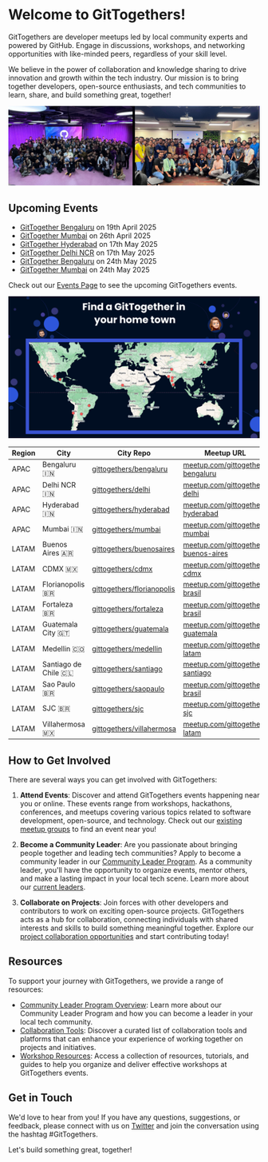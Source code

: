 # Welcome to GitTogethers!

GitTogethers are developer meetups led by local community experts and powered by GitHub. Engage in discussions, workshops, and networking opportunities with like-minded peers, regardless of your skill level.

We believe in the power of collaboration and knowledge sharing to drive innovation and growth within the tech industry. Our mission is to bring together developers, open-source enthusiasts, and tech communities to learn, share, and build something great, together!

![image](/assets/gittogethers.png)

## Upcoming Events

- [GitTogether Bengaluru](https://www.meetup.com/gittogether-bengaluru/events/307110818/) on 19th April 2025
- [GitTogether Mumbai](https://www.meetup.com/gittogether-mumbai/events/307190878/) on 26th April 2025
- [GitTogether Hyderabad](https://www.meetup.com/gittogether-hyderabad/events/307190609/) on 17th May 2025
- [GitTogether Delhi NCR](https://www.meetup.com/gittogether-delhi/events/307190906/) on 17th May 2025
- [GitTogether Bengaluru](https://www.meetup.com/gittogether-bengaluru/events/307190830/) on 24th May 2025
- [GitTogether Mumbai](https://www.meetup.com/gittogether-mumbai/events/307190867/) on 24th May 2025

Check out our [Events Page](https://www.meetup.com/pro/github-virtual-meetup/) to see the upcoming GitTogethers events.

![find-gittogethers](/assets/find-gittogethers.png)

| Region | City | City Repo | Meetup URL |
|--------|------|-----------|------------|
| APAC | Bengaluru 🇮🇳 | [gittogethers/bengaluru](https://github.com/gittogethers/bengaluru) | [meetup.com/gittogether-bengaluru](https://www.meetup.com/gittogether-bengaluru) |
| APAC | Delhi NCR 🇮🇳 | [gittogethers/delhi](https://github.com/gittogethers/delhi) | [meetup.com/gittogether-delhi](https://www.meetup.com/gittogether-delhi) |
| APAC | Hyderabad 🇮🇳 | [gittogethers/hyderabad](https://github.com/gittogethers/hyderabad) | [meetup.com/gittogether-hyderabad](https://www.meetup.com/gittogether-hyderabad) |
| APAC | Mumbai 🇮🇳 | [gittogethers/mumbai](https://github.com/gittogethers/mumbai) | [meetup.com/gittogether-mumbai](https://www.meetup.com/gittogether-mumbai) |
| LATAM | Buenos Aires 🇦🇷 | [gittogethers/buenosaires](https://github.com/gittogethers/buenosaires) | [meetup.com/gittogether-buenos-aires](https://www.meetup.com/gittogether-buenos-aires) |
| LATAM | CDMX 🇲🇽 | [gittogethers/cdmx](https://github.com/gittogethers/cdmx) | [meetup.com/gittogether-cdmx](https://www.meetup.com/gittogether-cdmx) |
| LATAM | Florianopolis 🇧🇷 | [gittogethers/florianopolis](https://github.com/gittogethers/florianopolis) | [meetup.com/gittogether-brasil](https://www.meetup.com/gittogether-brasil) |
| LATAM | Fortaleza 🇧🇷 | [gittogethers/fortaleza](https://github.com/gittogethers/fortaleza) | [meetup.com/gittogether-brasil](https://www.meetup.com/gittogether-brasil) |
| LATAM | Guatemala City 🇬🇹 | [gittogethers/guatemala](https://github.com/gittogethers/guatemala) | [meetup.com/gittogether-guatemala](https://www.meetup.com/gittogether-guatemala) |
| LATAM | Medellin 🇨🇴 | [gittogethers/medellin](https://github.com/gittogethers/medellin) | [meetup.com/gittogether-latam](https://www.meetup.com/gittogether-latam) |
| LATAM | Santiago de Chile 🇨🇱 | [gittogethers/santiago](https://github.com/gittogethers/santiago) | [meetup.com/gittogether-santiago](https://www.meetup.com/gittogether-santiago) |
| LATAM | Sao Paulo 🇧🇷 | [gittogethers/saopaulo](https://github.com/gittogethers/saopaulo) | [meetup.com/gittogether-brasil](https://www.meetup.com/gittogether-brasil) |
| LATAM | SJC 🇧🇷 | [gittogethers/sjc](https://github.com/gittogethers/sjc) | [meetup.com/gittogether-sjc](https://www.meetup.com/gittogether-sjc) |
| LATAM | Villahermosa 🇲🇽 | [gittogethers/villahermosa](https://github.com/gittogethers/villahermosa) | [meetup.com/gittogether-latam](https://www.meetup.com/gittogether-latam) |

## How to Get Involved

There are several ways you can get involved with GitTogethers:

1. **Attend Events**: Discover and attend GitTogethers events happening near you or online. These events range from workshops, hackathons, conferences, and meetups covering various topics related to software development, open-source, and technology. Check out our [existing meetup groups](https://www.meetup.com/pro/github/) to find an event near you!

2. **Become a Community Leader**: Are you passionate about bringing people together and leading tech communities? Apply to become a community leader in our [Community Leader Program](https://github.com/gittogethers/community-leaders). As a community leader, you'll have the opportunity to organize events, mentor others, and make a lasting impact in your local tech scene. Learn more about our [current leaders](https://github.com/gittogethers/community-leaders/blob/main/README.md).

3. **Collaborate on Projects**: Join forces with other developers and contributors to work on exciting open-source projects. GitTogethers acts as a hub for collaboration, connecting individuals with shared interests and skills to build something meaningful together. Explore our [project collaboration opportunities](https://github.com/gittogethers/projects) and start contributing today!


## Resources

To support your journey with GitTogethers, we provide a range of resources:

- [Community Leader Program Overview](https://github.com/gittogethers/community-leaders): Learn more about our Community Leader Program and how you can become a leader in your local tech community.
- [Collaboration Tools](https://github.com/gittogethers/collaboration-tools): Discover a curated list of collaboration tools and platforms that can enhance your experience of working together on projects and initiatives.
- [Workshop Resources](https://github.com/gittogethers/workshop-resources): Access a collection of resources, tutorials, and guides to help you organize and deliver effective workshops at GitTogethers events.

## Get in Touch

We'd love to hear from you! If you have any questions, suggestions, or feedback, please connect with us on [Twitter](https://twitter.com/githubcommunity) and join the conversation using the hashtag #GitTogethers.

Let's build something great, together!
